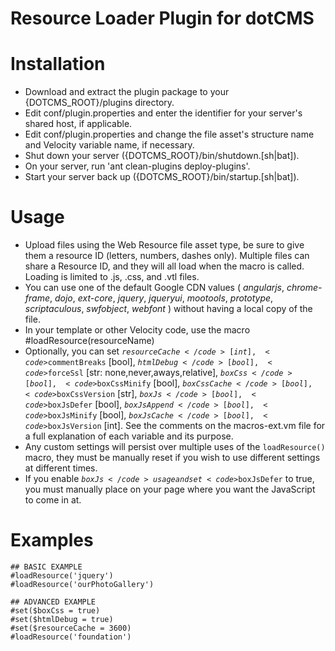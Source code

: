 Resource Loader Plugin for dotCMS
==================================
Installation
==================================
* Download and extract the plugin package to your {DOTCMS_ROOT}/plugins directory.
* Edit conf/plugin.properties and enter the identifier for your server's shared host, if applicable.
* Edit conf/plugin.properties and change the file asset's structure name and Velocity variable name, if necessary.
* Shut down your server ({DOTCMS_ROOT}/bin/shutdown.[sh|bat]).
* On your server, run 'ant clean-plugins deploy-plugins'.
* Start your server back up ({DOTCMS_ROOT}/bin/startup.[sh|bat]).

Usage
==================================
* Upload files using the Web Resource file asset type, be sure to give them a resource ID (letters, numbers, dashes only). Multiple files can share a Resource ID, and they will all load when the macro is called. Loading is limited to .js, .css, and .vtl files.
* You can use one of the default Google CDN values ( *angularjs*, *chrome-frame*, *dojo*, *ext-core*, *jquery*, *jqueryui*, *mootools*, *prototype*, *scriptaculous*, *swfobject*, *webfont* ) without having a local copy of the file.
* In your template or other Velocity code, use the macro #loadResource(resourceName)
* Optionally, you can set <code>$resourceCache</code> [int], <code>$commentBreaks</code> [bool], <code>$htmlDebug</code> [bool], <code>$forceSsl</code> [str: none,never,aways,relative], <code>$boxCss</code> [bool], <code>$boxCssMinify</code> [bool], <code>$boxCssCache</code> [bool], <code>$boxCssVersion</code> [str], <code>$boxJs</code> [bool], <code>$boxJsDefer</code> [bool], <code>$boxJsAppend</code> [bool], <code>$boxJsMinify</code> [bool], <code>$boxJsCache</code> [bool], <code>$boxJsVersion</code> [int]. See the comments on the macros-ext.vm file for a full explanation of each variable and its purpose.
* Any custom settings will persist over multiple uses of the <code>loadResource()</code> macro, they must be manually reset if you wish to use different settings at different times.
* If you enable <code>$boxJs</code> usage and set <code>$boxJsDefer</code> to true, you must manually place <code><script>box.get();</script></code> on your page where you want the JavaScript to come in at.

Examples
==================================
```
## BASIC EXAMPLE
#loadResource('jquery')
#loadResource('ourPhotoGallery')

## ADVANCED EXAMPLE
#set($boxCss = true)
#set($htmlDebug = true)
#set($resourceCache = 3600)
#loadResource('foundation')
```